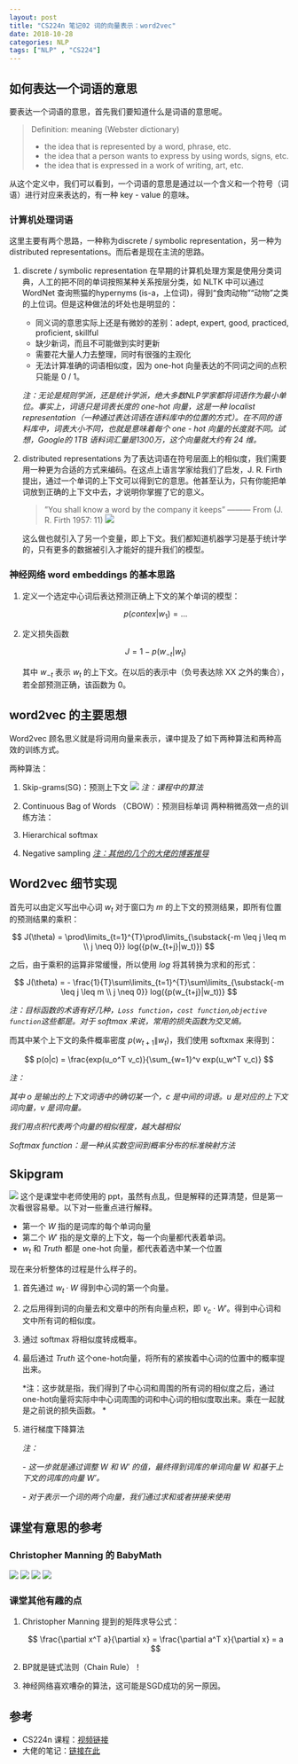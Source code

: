 ```yaml
---
layout: post
title: "CS224n 笔记02 词的向量表示：word2vec"
date: 2018-10-28
categories: NLP
tags: ["NLP" , "CS224"]
---
```

## 如何表达一个词语的意思
要表达一个词语的意思，首先我们要知道什么是词语的意思呢。

> Definition: meaning (Webster dictionary)
> - the idea that is represented by a word, phrase, etc.
> - the idea that a person wants to express by using words, signs, etc.
> - the idea that is expressed in a work of writing, art, etc.

从这个定义中，我们可以看到，一个词语的意思是通过以一个含义和一个符号（词语）进行对应来表达的，有一种 key - value 的意味。

### 计算机处理词语
这里主要有两个思路，一种称为discrete / symbolic representation，另一种为 distributed representations。而后者是现在主流的思路。
1. discrete / symbolic representation
	在早期的计算机处理方案是使用分类词典，人工的把不同的单词按照某种关系按层分类，如 NLTK 中可以通过 WordNet 查询熊猫的hypernyms (is-a，上位词)，得到“食肉动物”“动物”之类的上位词。但是这种做法的坏处也是明显的：
	- 同义词的意思实际上还是有微妙的差别：adept, expert, good, practiced, proficient, skillful
	- 缺少新词，而且不可能做到实时更新
	- 需要花大量人力去整理，同时有很强的主观化
	- 无法计算准确的词语相似度，因为 one-hot 向量表达的不同词之间的点积只能是 0 / 1。

	*注：无论是规则学派，还是统计学派，绝大多数NLP学家都将词语作为最小单位。事实上，词语只是词表长度的 one-hot 向量，这是一种 localist representation（一种通过表达词语在语料库中的位置的方式）。在不同的语料库中，词表大小不同，也就是意味着每个 one - hot 向量的长度就不同。试想，Google的 1TB 语料词汇量是1300万，这个向量就大约有 24 维。*

2.  distributed representations
	为了表达词语在符号层面上的相似度，我们需要用一种更为合适的方式来编码。在这点上语言学家给我们了启发，J. R. Firth 提出，通过一个单词的上下文可以得到它的意思。他甚至认为，只有你能把单词放到正确的上下文中去，才说明你掌握了它的意义。
	> ”You shall know a word by the company it keeps”
	> ——— From (J. R. Firth 1957: 11)
	![](/assets/images/blog/20181028-cs224note2/DraggedImage.png)

	这么做也就引入了另一个变量，即上下文。我们都知道机器学习是基于统计学的，只有更多的数据被引入才能好的提升我们的模型。

### 神经网络 word embeddings 的基本思路
1. 定义一个选定中心词后表达预测正确上下文的某个单词的模型：

	$$
	p(contex|w_1) = ...  
	$$

2. 定义损失函数

	$$
	J = 1 - p(w_{-t}|w_t)  
	$$

	其中 $w_{-t}$ 表示 $w_t$ 的上下文。在以后的表示中（负号表达除 XX 之外的集合），若全部预测正确，该函数为 0。 

## word2vec 的主要思想
Word2vec 顾名思义就是将词用向量来表示，课中提及了如下两种算法和两种高效的训练方式。

两种算法：
1. Skip-grams(SG)：预测上下文 
	![](/assets/images/blog/20181028-cs224note2/hankcs.com%202017-06-07%20%E4%B8%8B%E5%8D%882.47.31.png.jpeg)
	*注：课程中的算法*

2. Continuous Bag of Words （CBOW）：预测目标单词
两种稍微高效一点的训练方法：
1. Hierarchical softmax
2. Negative sampling
	*[注：其他的几个的大佬的博客推导](http://www.hankcs.com/nlp/word2vec.html)*

## Word2vec 细节实现
首先可以由定义写出中心词 $w_t$ 对于窗口为 $m$ 的上下文的预测结果，即所有位置的预测结果的乘积：

$$
J(\theta) = \prod\limits_{t=1}^{T}\prod\limits_{\substack{-m \leq j \leq m \\ j \neq 0}} log({p(w_{t+j}|w_t)})
$$

之后，由于乘积的运算非常缓慢，所以使用 $log$ 将其转换为求和的形式：

$$
J(\theta) = - \frac{1}{T}\sum\limits_{t=1}^{T}\sum\limits_{\substack{-m \leq j \leq m \\ j \neq 0}} log({p(w_{t+j}|w_t))} 
$$
 
*注：目标函数的术语有好几种，`Loss function`，`cost function`,`objective function`这些都是。对于 softmax 来说，常用的损失函数为交叉熵。*

而其中某个上下文的条件概率密度 $p(w_{t+1} \|w_t)$，我们使用 softxmax 来得到：

$$
p(o|c) = \frac{exp(u_o^T v_c)}{\sum_{w=1}^v exp(u_w^T v_c)}  
$$

*注：*

*其中 o 是输出的上下文词语中的确切某一个，c 是中间的词语。u 是对应的上下文词向量，v 是词向量。*

*我们用点积代表两个向量的相似程度，越大越相似*

*Softmax function：是一种从实数空间到概率分布的标准映射方法*

## Skipgram
![](/assets/images/blog/20181028-cs224note2/DraggedImage-1.png)
这个是课堂中老师使用的 ppt，虽然有点乱，但是解释的还算清楚，但是第一次看很容易晕。以下对一些重点进行解释。
- 第一个 $W$  指的是词库的每个单词向量
- 第二个  $W'$ 指的是文章的上下文，每一个向量都代表着单词。
-  $w_t$ 和 $Truth$ 都是 one-hot 向量，都代表着选中某一个位置

现在来分析整体的过程是什么样子的。
1. 首先通过 $w_t·W$ 得到中心词的第一个向量。
2. 之后用得到词的向量去和文章中的所有向量点积，即 $v_c·W'$。得到中心词和文中所有词的相似度。
3. 通过 softmax 将相似度转成概率。
4. 最后通过 $Truth$ 这个one-hot向量，将所有的紧挨着中心词的位置中的概率提出来。

	*注：这步就是指，我们得到了中心词和周围的所有词的相似度之后，通过one-hot向量将实际中中心词周围的词和中心词的相似度取出来。乘在一起就是之前说的损失函数。 *
5. 进行梯度下降算法

	*注：*

	*- 这一步就是通过调整 $W$ 和  $W'$ 的值，最终得到词库的单词向量 $W$ 和基于上下文的词库的向量 $W'$。*  

	*- 对于表示一个词的两个向量，我们通过求和或者拼接来使用* 

## 课堂有意思的参考

### Christopher Manning 的 BabyMath
![](/assets/images/blog/20181028-cs224note2/DraggedImage-2.png)
![](/assets/images/blog/20181028-cs224note2/DraggedImage-3.png)
![](/assets/images/blog/20181028-cs224note2/DraggedImage-4.png)
![](/assets/images/blog/20181028-cs224note2/DraggedImage-5.png)

### 课堂其他有趣的点
1. Christopher Manning 提到的矩阵求导公式：

	$$
	\frac{\partial x^T a}{\partial x} = \frac{\partial a^T x}{\partial x} = a  
	$$

2. BP就是链式法则（Chain Rule）！
3. 神经网络喜欢嘈杂的算法，这可能是SGD成功的另一原因。

## 参考
- CS224n 课程：[视频链接](https://www.bilibili.com/video/av30326868/?p=2)
- 大佬的笔记：[链接在此](http://www.hankcs.com/nlp/word-vector-representations-word2vec.html)


<script type="text/x-mathjax-config">MathJax.Hub.Config({tex2jax: {inlineMath:[['$','$']]}});</script>

<script type="text/javascript" src="https://cdnjs.cloudflare.com/ajax/libs/mathjax/2.7.1/MathJax.js?config=TeX-AMS-MML_HTMLorMML"></script>

